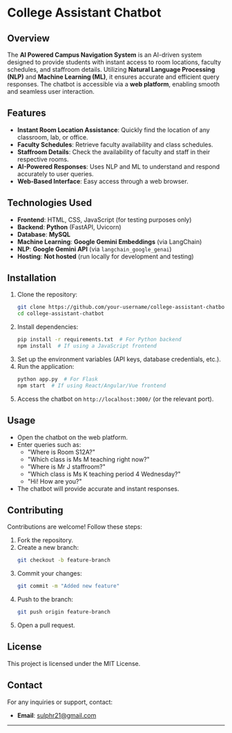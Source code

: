 # College Assistant Chatbot

## Overview
The **AI Powered Campus Navigation System** is an AI-driven system designed to provide students with instant access to room locations, faculty schedules, and staffroom details. Utilizing **Natural Language Processing (NLP)** and **Machine Learning (ML)**, it ensures accurate and efficient query responses. The chatbot is accessible via a **web platform**, enabling smooth and seamless user interaction.

## Features
- **Instant Room Location Assistance**: Quickly find the location of any classroom, lab, or office.
- **Faculty Schedules**: Retrieve faculty availability and class schedules.
- **Staffroom Details**: Check the availability of faculty and staff in their respective rooms.
- **AI-Powered Responses**: Uses NLP and ML to understand and respond accurately to user queries.
- **Web-Based Interface**: Easy access through a web browser.

## Technologies Used  
- **Frontend**: HTML, CSS, JavaScript (for testing purposes only)  
- **Backend**: **Python** (FastAPI, Uvicorn)  
- **Database**: **MySQL**  
- **Machine Learning**: **Google Gemini Embeddings** (via LangChain)  
- **NLP**: **Google Gemini API** (via `langchain_google_genai`)  
- **Hosting**: **Not hosted** (run locally for development and testing)

## Installation
1. Clone the repository:
   ```bash
   git clone https://github.com/your-username/college-assistant-chatbot.git
   cd college-assistant-chatbot
   ```
2. Install dependencies:
   ```bash
   pip install -r requirements.txt  # For Python backend
   npm install  # If using a JavaScript frontend
   ```
3. Set up the environment variables (API keys, database credentials, etc.).
4. Run the application:
   ```bash
   python app.py  # For Flask
   npm start  # If using React/Angular/Vue frontend
   ```
5. Access the chatbot on `http://localhost:3000/` (or the relevant port).

## Usage
- Open the chatbot on the web platform.
- Enter queries such as:
  - "Where is Room S12A?"
  - "Which class is Ms M teaching right now?"
  - "Where is Mr J staffroom?"
  - "Which class is Ms K teaching period 4 Wednesday?"
  - "Hi! How are you?"
- The chatbot will provide accurate and instant responses.

## Contributing
Contributions are welcome! Follow these steps:
1. Fork the repository.
2. Create a new branch:
   ```bash
   git checkout -b feature-branch
   ```
3. Commit your changes:
   ```bash
   git commit -m "Added new feature"
   ```
4. Push to the branch:
   ```bash
   git push origin feature-branch
   ```
5. Open a pull request.

## License
This project is licensed under the MIT License.

## Contact
For any inquiries or support, contact:
- **Email**: sulphr21@gmail.com

---

